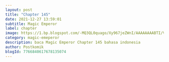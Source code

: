 ```yaml
---
layout: post 
title: "Chapter 145"
date: 2021-12-27 13:59:01
subtitle: Magic Emperor
label: chapter
image: https://1.bp.blogspot.com/-MQ3QL0quago/Xy967jeZWnI/AAAAAAAABTI/Vs7D101CCXkJybMV_vJrx0tvbEoegHaYACLcBGAsYHQ/s72-c/Magic-Emperor.jpg
category: magic-emeperor
description: baca Magic Emperor Chapter 145 bahasa indonesia 
author: Postkomik
blogId: 7766840617678135074
---
```

